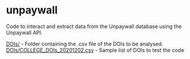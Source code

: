 # unpaywall
Code to interact and extract data from the Unpaywall database using the Unpaywall API. 

[DOIs/](https://github.com/ctibbs/unpaywall/tree/main/DOIs) - Folder containing the .csv file of the DOIs to be analysed.
[DOIs/COLLEGE_DOIs_20201202.csv](https://github.com/ctibbs/unpaywall/blob/main/DOIs/COLLEGE_DOIs_20201202.csv) - Sample list of DOIs to test the code
